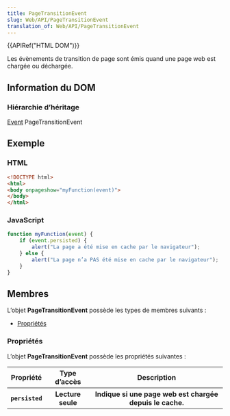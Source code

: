 ```yaml
---
title: PageTransitionEvent
slug: Web/API/PageTransitionEvent
translation_of: Web/API/PageTransitionEvent
---
```


{{APIRef("HTML DOM")}}

Les évènements de transition de page sont émis quand une page web est chargée ou déchargée.

## Information du DOM

### Hiérarchie d’héritage

[Event](/fr/docs/Web/API/Event) PageTransitionEvent

## Exemple

### HTML

```html
<!DOCTYPE html>
<html>
<body onpageshow="myFunction(event)">
</body>
</html>
```

### JavaScript

```js
function myFunction(event) {
    if (event.persisted) {
        alert("La page a été mise en cache par le navigateur");
    } else {
        alert("La page n’a PAS été mise en cache par le navigateur");
    }
}
```

## Membres

L’objet **PageTransitionEvent** possède les types de membres suivants&nbsp;:

- [Propriétés](#Propriétés)

### Propriétés

L’objet **PageTransitionEvent** possède les propriétés suivantes&nbsp;:

<table>
  <tbody>
    <tr>
      <th>Propriété</th>
      <th>Type d’accès</th>
      <th>Description</th>
    </tr>
    <tr>
      <th><code>persisted</code></th>
      <th>Lecture seule</th>
      <th>Indique si une page web est chargée depuis le cache.</th>
    </tr>
  </tbody>
</table>
